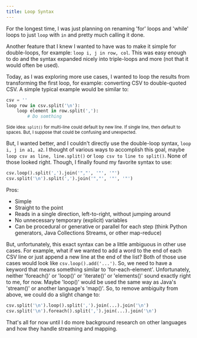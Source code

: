 ```yaml
---
title: Loop Syntax
---
```



For the longest time, I was just planning on renaming 'for' loops and 'while' loops to just `loop` with `in` and pretty much calling it done.

Another feature that I knew I wanted to have was to make it simple for double-loops, for example: `loop i, j in row, col`. This was easy enough to do and the syntax expanded nicely into triple-loops and more (not that it would often be used).

Today, as I was exploring more use cases, I wanted to loop the results from transforming the first loop, for example: converting CSV to double-quoted CSV. A simple typical example would be similar to:

```python
csv = ''
loop row in csv.split('\n'):
    loop element in row.split(','):
        # Do somthing
```
<small>Side idea: `split()` for multi-line could default by new line. If single line, then default to spaces. But, I suppose that could be confusing and unexpected.</small>

But, I wanted better, and I couldn't directly use the double-loop syntax, `loop i, j in a1, a2`. I thought of various ways to accomplish this goal, maybe `loop csv as line, line.split()` or `loop csv to line to split()`. None of those looked right. Though, I finally found my favorite syntax to use:

```python
csv.loop().split(',').join('","', '"', '"')
csv.split('\n').split(',').join('","', '"', '"')
```

Pros:
- Simple
- Straight to the point
- Reads in a single direction, left-to-right, without jumping around
- No unnecessary temporary (explicit) variables
- Can be procedural or generative or parallel for each step (think Python generators, Java Collections Streams, or other map-reduce)

But, unfortunately, this exact syntax can be a little ambiguous in other use cases. For example, what if we wanted to add a word to the end of each CSV line or just append a new line at the end of the list? Both of those use cases would look like `csv.loop().add('...')`. So, we need to have a keyword that means something similar to 'for-each-element'. Unfortunately, neither 'foreach()' or 'loop()' or 'iterate()' or 'elements()' sound exactly right to me, for now. Maybe 'loop()' would be used the same way as Java's 'stream()' or another language's 'map()'. So, to remove ambiguity from above, we could do a slight change to:

```python
csv.split('\n').loop().split(',').join(...).join('\n')
csv.split('\n').foreach().split(',').join(...).join('\n')
```

That's all for now until I do more background research on other languages and how they handle streaming and mapping.
